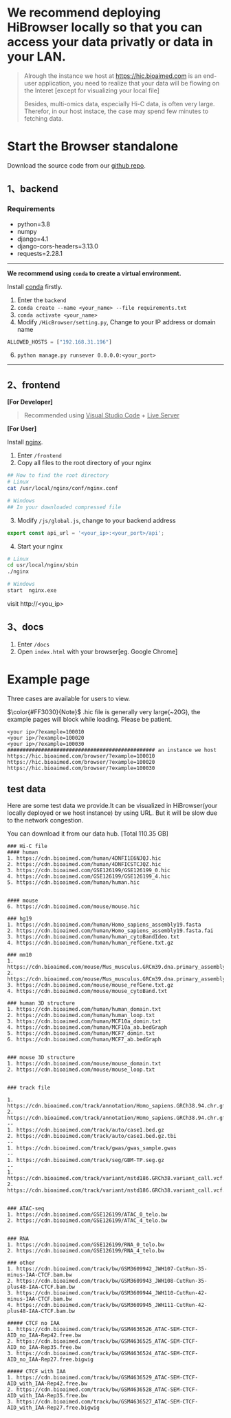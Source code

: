 # We recommend deploying HiBrowser locally so that you can access your data privatly or data in your LAN.
> Alrough the instance we host at https://hic.bioaimed.com is an end-user application, you need to realize that your data will be flowing on the Interet [except for visualizing your local file]
>
>Besides, multi-omics data, especially Hi-C data, is often very large. Therefor, in our host instace, the case may spend few minutes to fetching data.
>

# Start the Browser standalone

Download the source code from our [github repo](https://github.com/NKUlpj/HiBrowser).

## 1、backend

### Requirements

* python=3.8
* numpy
* django=4.1
* django-cors-headers=3.13.0
* requests=2.28.1

---
<b>We recommend using `conda` to create a virtual environment.</b>

Install [conda](https://docs.conda.io/en/latest/miniconda.html) firstly. 

1. Enter the `backend`
2. `conda create --name <your_name> --file requirements.txt`
3. `conda activate <your_name>`
4. Modify `/HicBrowser/setting.py`, Change to your IP address or domain name
```python
ALLOWED_HOSTS = ["192.168.31.196"]
```
6. `python manage.py runsever 0.0.0.0:<your_port>`
---

## 2、frontend
<B>[For Developer]</B>

> Recommended using <u>Visual Studio Code</u> + <u>Live Server</u>


<B>[For User]</B>

Install [nginx](http://nginx.org/en/download.html).

1. Enter `/frontend`
2. Copy all files to the root directory of your nginx

```sh
## How to find the root directory
# Linux
cat /usr/local/nginx/conf/nginx.conf

# Windows
## In your downloaded compressed file
```

3. Modify `/js/global.js`, change to your backend address
```js
export const api_url = '<your_ip>:<your_port>/api';
```
4. Start your nginx
```sh
# Linux
cd usr/local/nginx/sbin
./nginx

# Windows 
start  nginx.exe
```

visit http://<you_ip>

## 3、docs

1. Enter `/docs`
2. Open `index.html` with your browser[eg. Google Chrome]


# Example page
Three cases are available for users to view. 

$\color{#FF3030}{Note}$ .hic file is generally very large(~20G), the example pages will block while loading. Please be patient.



```text
<your ip>/?example=100010
<your ip>/?example=100020
<your ip>/?example=100030
################################################ an instance we host
https://hic.bioaimed.com/browser/?example=100010
https://hic.bioaimed.com/browser/?example=100020
https://hic.bioaimed.com/browser/?example=100030
```

## test data
Here are some test data we provide.It can be visualized in HiBrowser(your locally deployed or we host instance) by using URL. But it will be slow due to the network congestion.

You can download it from our data hub. [Total 110.35 GB]
```text
### Hi-C file
#### human
1. https://cdn.bioaimed.com/human/4DNFI1E6NJQJ.hic
2. https://cdn.bioaimed.com/human/4DNFICSTCJQZ.hic
3. https://cdn.bioaimed.com/GSE126199/GSE126199_0.hic
4. https://cdn.bioaimed.com/GSE126199/GSE126199_4.hic
5. https://cdn.bioaimed.com/human/human.hic


#### mouse
6. https://cdn.bioaimed.com/mouse/mouse.hic

### hg19
1. https://cdn.bioaimed.com/human/Homo_sapiens_assembly19.fasta
2. https://cdn.bioaimed.com/human/Homo_sapiens_assembly19.fasta.fai
3. https://cdn.bioaimed.com/human/human_cytoBandIdeo.txt
4. https://cdn.bioaimed.com/human/human_refGene.txt.gz

### mm10
1. https://cdn.bioaimed.com/mouse/Mus_musculus.GRCm39.dna.primary_assembly.fa
2. https://cdn.bioaimed.com/mouse/Mus_musculus.GRCm39.dna.primary_assembly.fa.fai
3. https://cdn.bioaimed.com/mouse/mouse_refGene.txt.gz
4. https://cdn.bioaimed.com/mouse/mouse_cytoBand.txt

### human 3D structure
1. https://cdn.bioaimed.com/human/human_domain.txt
2. https://cdn.bioaimed.com/human/human_loop.txt
3. https://cdn.bioaimed.com/human/MCF10a_domin.txt
4. https://cdn.bioaimed.com/human/MCF10a_ab.bedGraph
5. https://cdn.bioaimed.com/human/MCF7_domin.txt
6. https://cdn.bioaimed.com/human/MCF7_ab.bedGraph


### mouse 3D structure
1. https://cdn.bioaimed.com/mouse/mouse_domain.txt
2. https://cdn.bioaimed.com/mouse/mouse_loop.txt


### track file

1. https://cdn.bioaimed.com/track/annotation/Homo_sapiens.GRCh38.94.chr.gff3.gz
2. https://cdn.bioaimed.com/track/annotation/Homo_sapiens.GRCh38.94.chr.gff3.gz.tbi
--
1. https://cdn.bioaimed.com/track/auto/case1.bed.gz
2. https://cdn.bioaimed.com/track/auto/case1.bed.gz.tbi
--
1. https://cdn.bioaimed.com/track/gwas/gwas_sample.gwas
--
1. https://cdn.bioaimed.com/track/seg/GBM-TP.seg.gz
--
1. https://cdn.bioaimed.com/track/variant/nstd186.GRCh38.variant_call.vcf.gz
2. https://cdn.bioaimed.com/track/variant/nstd186.GRCh38.variant_call.vcf.gz.tbi


### ATAC-seq
1. https://cdn.bioaimed.com/GSE126199/ATAC_0_telo.bw
2. https://cdn.bioaimed.com/GSE126199/ATAC_4_telo.bw


### RNA
1. https://cdn.bioaimed.com/GSE126199/RNA_0_telo.bw
2. https://cdn.bioaimed.com/GSE126199/RNA_4_telo.bw

### other
1. https://cdn.bioaimed.com/track/bw/GSM3609942_JWH107-CutRun-35-minus-IAA-CTCF.bam.bw
2. https://cdn.bioaimed.com/track/bw/GSM3609943_JWH108-CutRun-35-plus48-IAA-CTCF.bam.bw
3. https://cdn.bioaimed.com/track/bw/GSM3609944_JWH110-CutRun-42-minus-IAA-CTCF.bam.bw
4. https://cdn.bioaimed.com/track/bw/GSM3609945_JWH111-CutRun-42-plus48-IAA-CTCF.bam.bw

##### CTCF no IAA
1. https://cdn.bioaimed.com/track/bw/GSM4636526_ATAC-SEM-CTCF-AID_no_IAA-Rep42.free.bw
2. https://cdn.bioaimed.com/track/bw/GSM4636525_ATAC-SEM-CTCF-AID_no_IAA-Rep35.free.bw
3. https://cdn.bioaimed.com/track/bw/GSM4636524_ATAC-SEM-CTCF-AID_no_IAA-Rep27.free.bigwig

##### CTCF with IAA
1. https://cdn.bioaimed.com/track/bw/GSM4636529_ATAC-SEM-CTCF-AID_with_IAA-Rep42.free.bw
2. https://cdn.bioaimed.com/track/bw/GSM4636528_ATAC-SEM-CTCF-AID_with_IAA-Rep35.free.bw
3. https://cdn.bioaimed.com/track/bw/GSM4636527_ATAC-SEM-CTCF-AID_with_IAA-Rep27.free.bigwig

```
